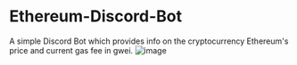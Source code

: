# Ethereum-Discord-Bot
A simple Discord Bot which provides info on the cryptocurrency Ethereum's price and current gas fee in gwei.
![image](https://user-images.githubusercontent.com/77209522/136468572-e1ee4e5c-f616-4e3b-9f44-1c9cbf615542.png)
